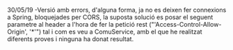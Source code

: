 30/05/19
 -Versió amb errors, d'alguna forma, ja no es deixen fer connexions a Spring, bloquejades per CORS, la suposta solució es posar el 
 seguent parametre al header a l'hora de fer la petició rest ("'Access-Control-Allow-Origin', '*'") tal i com es veu a ComuService, amb 
 el que he realitzat diferents proves i ninguna ha donat resultat.

